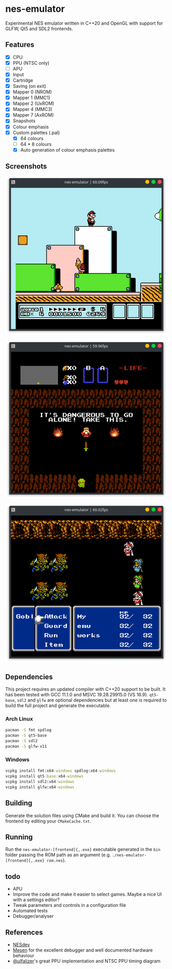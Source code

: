# nes-emulator

Experimental NES emulator written in C++20 and OpenGL with support for GLFW, Qt5 and SDL2 frontends.

## Features

- [x] CPU
- [x] PPU (NTSC only)
- [ ] APU
- [x] Input
- [x] Cartridge
- [x] Saving (on exit)
- [x] Mapper 0 (NROM)
- [x] Mapper 1 (MMC1)
- [x] Mapper 2 (UxROM)
- [x] Mapper 4 (MMC3)
- [x] Mapper 7 (AxROM)
- [x] Snapshots
- [x] Colour emphasis
- [x] Custom palettes (.pal)
  - [x] 64 colours
  - [ ] 64 * 8 colours
  - [x] Auto generation of colour emphasis palettes

## Screenshots

![Alt text](/doc/screenshots/Super_Mario_Bros_3.png?raw=true "Super Mario Bros 3")

![Alt text](/doc/screenshots/The_Legend_of_Zelda.png?raw=true "The Legend of Zelda")

![Alt text](/doc/screenshots/Final_Fantasy_III.png?raw=true "Final Fantasy III")

## Dependencies

This project requires an updated compiler with C++20 support to be built. It has been tested with GCC 11.1.0 and MSVC 19.28.29915.0 (VS 16.9). `qt5-base`, `sdl2` and `glfw` are optional dependencies but at least one is required to build the full project and generate the executable.

### Arch Linux

```bash
pacman -S fmt spdlog
pacman -S qt5-base
pacman -S sdl2
pacman -S glfw-x11
```

### Windows

```cmd
vcpkg install fmt:x64-windows spdlog:x64-windows
vcpkg install qt5-base:x64-windows
vcpkg install sdl2:x64-windows
vcpkg install glfw:x64-windows
```

## Building

Generate the solution files using CMake and build it. You can choose the frontend by editing your `CMakeCache.txt`.

## Running

Run the `nes-emulator-[frontend]{,.exe}` executable generated in the `bin` folder passing the ROM path as an argument (e.g. `./nes-emulator-[frontend]{,.exe} rom.nes`).

## todo

- APU
- Improve the code and make it easier to select games. Maybe a nice UI with a settings editor?
- Tweak parameters and controls in a configuration file
- Automated tests
- Debugger/analyser

## References

- [NESdev](http://wiki.nesdev.com/w/index.php/Nesdev_Wiki)
- [Mesen](https://www.mesen.ca/) for the excellent debugger and well documented hardware behaviour
- [@ulfalizer](https://github.com/ulfalizer)'s great PPU implementation and NTSC PPU timing diagram
